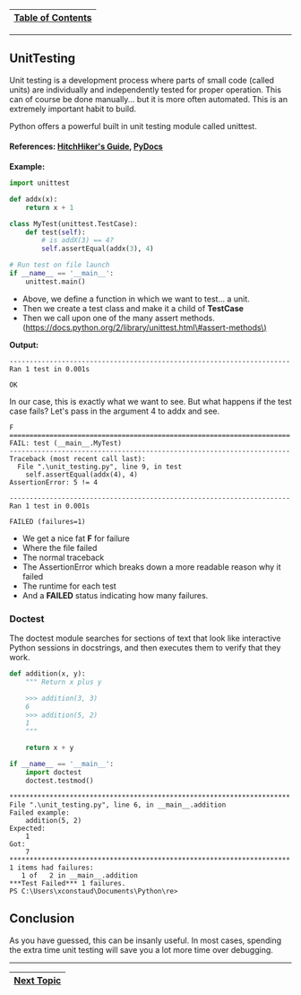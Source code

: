 |[Table of Contents](/00-Table-of-Contents.md)|
|---|

---

## UnitTesting

Unit testing is a development process where parts of small code \(called units\) are individually and independently tested for proper operation. This can of course be done manually... but it is more often automated. This is an extremely important habit to build.

Python offers a powerful built in unit testing module called unittest.

#### References:  [**HitchHiker's Guide**](http://docs.python-guide.org/en/latest/writing/tests/),  [**PyDocs**](https://docs.python.org/2/library/unittest.html)

**Example:**

```python
import unittest

def addx(x):
    return x + 1

class MyTest(unittest.TestCase):
    def test(self):
        # is addX(3) == 4?
        self.assertEqual(addx(3), 4)

# Run test on file launch
if __name__ == '__main__':
    unittest.main()
```

* Above, we define a function in which we want to test... a unit. 
* Then we create a test class and make it a child of **TestCase**
* Then we call upon one of the many assert methods. \([https://docs.python.org/2/library/unittest.html\#assert-methods\)](https://docs.python.org/2/library/unittest.html#assert-methods)

**Output:**

```text
----------------------------------------------------------------------
Ran 1 test in 0.001s

OK
```

In our case, this is exactly what we want to see. But what happens if the test case fails? Let's pass in the argument 4 to addx and see.

```text
F
======================================================================
FAIL: test (__main__.MyTest)
----------------------------------------------------------------------
Traceback (most recent call last):
  File ".\unit_testing.py", line 9, in test
    self.assertEqual(addx(4), 4)
AssertionError: 5 != 4

----------------------------------------------------------------------
Ran 1 test in 0.001s

FAILED (failures=1)
```

* We get a nice fat **F** for failure
* Where the file failed
* The normal traceback
* The AssertionError which breaks down a more readable reason why it failed
* The runtime for each test
* And a **FAILED** status indicating how many failures. 

### Doctest

The doctest module searches for sections of text that look like interactive Python sessions in docstrings, and then executes them to verify that they work.

```python
def addition(x, y):
    """ Return x plus y

    >>> addition(3, 3)
    6
    >>> addition(5, 2)
    1
    """

    return x + y

if __name__ == '__main__':
    import doctest
    doctest.testmod()
```

```text
**********************************************************************
File ".\unit_testing.py", line 6, in __main__.addition
Failed example:
    addition(5, 2)
Expected:
    1
Got:
    7
**********************************************************************
1 items had failures:
   1 of   2 in __main__.addition
***Test Failed*** 1 failures.
PS C:\Users\xconstaud\Documents\Python\re>
```

## Conclusion

As you have guessed, this can be insanly useful. In most cases, spending the extra time unit testing will save you a lot more time over debugging.

---

|[Next Topic](/06_advanced/06_metaclasses.md)
|---|
